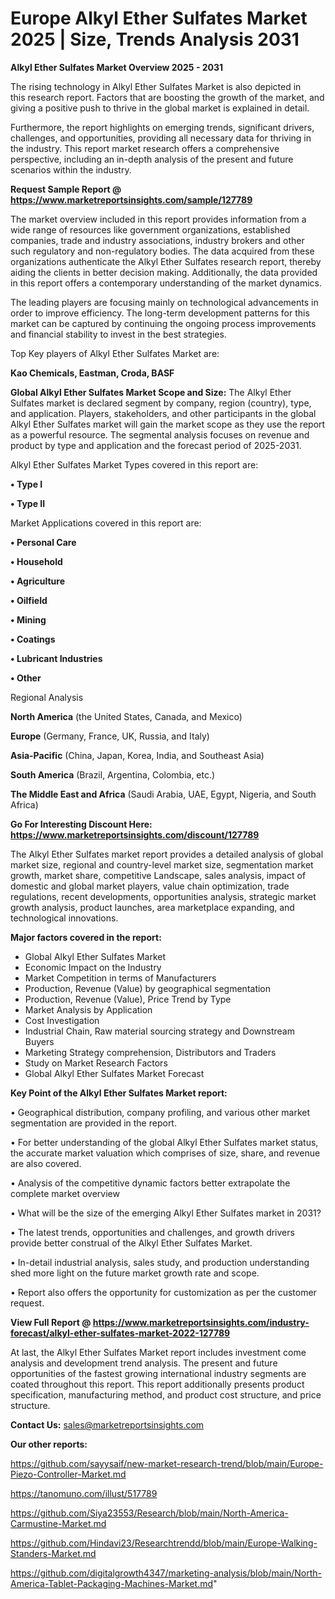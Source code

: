 # Europe Alkyl Ether Sulfates Market 2025 | Size, Trends Analysis 2031

<Strong> Alkyl Ether Sulfates Market Overview 2025 - 2031</strong>

The rising technology in Alkyl Ether Sulfates Market is also depicted in this research report. Factors that are boosting the growth of the market, and giving a positive push to thrive in the global market is explained in detail.

Furthermore, the report highlights on emerging trends, significant drivers, challenges, and opportunities, providing all necessary data for thriving in the industry. This report market research offers a comprehensive perspective, including an in-depth analysis of the present and future scenarios within the industry.

<strong>Request Sample Report @ <a href=https://www.marketreportsinsights.com/sample/127789>https://www.marketreportsinsights.com/sample/127789</a></strong>

The market overview included in this report provides information from a wide range of resources like government organizations, established companies, trade and industry associations, industry brokers and other such regulatory and non-regulatory bodies. The data acquired from these organizations authenticate the Alkyl Ether Sulfates research report, thereby aiding the clients in better decision making. Additionally, the data provided in this report offers a contemporary understanding of the market dynamics.

The leading players are focusing mainly on technological advancements in order to improve efficiency. The long-term development patterns for this market can be captured by continuing the ongoing process improvements and financial stability to invest in the best strategies.

Top Key players of Alkyl Ether Sulfates Market are:

<strong>Kao Chemicals, Eastman, Croda, BASF</strong>

<strong><b>Global Alkyl Ether Sulfates Market Scope and Size:</b></strong>
The Alkyl Ether Sulfates market is declared segment by company, region (country), type, and application. Players, stakeholders, and other participants in the global Alkyl Ether Sulfates market will gain the market scope as they use the report as a powerful resource. The segmental analysis focuses on revenue and product by type and application and the forecast period of 2025-2031.

Alkyl Ether Sulfates Market Types covered in this report are:

<strong>• Type I

• Type II</strong>

Market Applications covered in this report are:

<strong>• Personal Care

• Household

• Agriculture

• Oilfield

• Mining

• Coatings

• Lubricant Industries

• Other</strong> 

Regional Analysis

<strong>North America</strong> (the United States, Canada, and Mexico)

<strong>Europe</strong> (Germany, France, UK, Russia, and Italy)

<strong>Asia-Pacific</strong> (China, Japan, Korea, India, and Southeast Asia)

<strong>South America</strong> (Brazil, Argentina, Colombia, etc.)

<strong>The Middle East and Africa</strong> (Saudi Arabia, UAE, Egypt, Nigeria, and South Africa)

<strong>Go For Interesting Discount Here: <a href=https://www.marketreportsinsights.com/discount/127789>https://www.marketreportsinsights.com/discount/127789</a></strong>

The Alkyl Ether Sulfates market report provides a detailed analysis of global market size, regional and country-level market size, segmentation market growth, market share, competitive Landscape, sales analysis, impact of domestic and global market players, value chain optimization, trade regulations, recent developments, opportunities analysis, strategic market growth analysis, product launches, area marketplace expanding, and technological innovations.

<strong><b>Major factors covered in the report:</b></strong>
<ul>
  <li>Global Alkyl Ether Sulfates Market </li>
  <li>Economic Impact on the Industry</li>
  <li>Market Competition in terms of Manufacturers</li>
  <li>Production, Revenue (Value) by geographical segmentation</li>
  <li>Production, Revenue (Value), Price Trend by Type</li>
  <li>Market Analysis by Application</li>
  <li>Cost Investigation</li>
  <li>Industrial Chain, Raw material sourcing strategy and Downstream Buyers</li>
  <li>Marketing Strategy comprehension, Distributors and Traders</li>
  <li>Study on Market Research Factors</li>
  <li>Global Alkyl Ether Sulfates Market Forecast</li>
</ul>

<strong><b>Key Point of the Alkyl Ether Sulfates Market report:</b></strong>

• Geographical distribution, company profiling, and various other market segmentation are provided in the report.

• For better understanding of the global Alkyl Ether Sulfates market status, the accurate market valuation which comprises of size, share, and revenue are also covered.

• Analysis of the competitive dynamic factors better extrapolate the complete market overview

• What will be the size of the emerging Alkyl Ether Sulfates market in 2031?

• The latest trends, opportunities and challenges, and growth drivers provide better construal of the Alkyl Ether Sulfates Market.

• In-detail industrial analysis, sales study, and production understanding shed more light on the future market growth rate and scope.

• Report also offers the opportunity for customization as per the customer request.

<strong><b>View Full Report @ <a href=https://www.marketreportsinsights.com/industry-forecast/alkyl-ether-sulfates-market-2022-127789>https://www.marketreportsinsights.com/industry-forecast/alkyl-ether-sulfates-market-2022-127789</a></b></strong>


At last, the Alkyl Ether Sulfates Market report includes investment come analysis and development trend analysis. The present and future opportunities of the fastest growing international industry segments are coated throughout this report. This report additionally presents product specification, manufacturing method, and product cost structure, and price structure.

<strong>Contact Us:</strong>
sales@marketreportsinsights.com

<strong>Our other reports:</strong>

<a href=https://github.com/sayysaif/new-market-research-trend/blob/main/Europe-Piezo-Controller-Market.md>https://github.com/sayysaif/new-market-research-trend/blob/main/Europe-Piezo-Controller-Market.md</a>

<a href=https://tanomuno.com/illust/517789>https://tanomuno.com/illust/517789</a>

<a href=https://github.com/Siya23553/Research/blob/main/North-America-Carmustine-Market.md>https://github.com/Siya23553/Research/blob/main/North-America-Carmustine-Market.md</a>

<a href=https://github.com/Hindavi23/Researchtrendd/blob/main/Europe-Walking-Standers-Market.md>https://github.com/Hindavi23/Researchtrendd/blob/main/Europe-Walking-Standers-Market.md</a>

<a href=https://github.com/digitalgrowth4347/marketing-analysis/blob/main/North-America-Tablet-Packaging-Machines-Market.md>https://github.com/digitalgrowth4347/marketing-analysis/blob/main/North-America-Tablet-Packaging-Machines-Market.md</a>"
